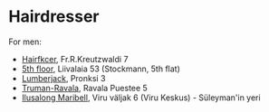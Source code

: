 # Hairdresser

For men:
- [Hairfkcer](https://www.hairfcker.ee/), Fr.R.Kreutzwaldi 7
- [5th floor](https://fifthfloor.ee/), Liivalaia 53 (Stockmann, 5th flat)
- [Lumberjack](http://www.lumberjackbarbershop.com/), Pronksi 3
- [Truman-Ravala](https://truman.ee/), Ravala Puestee 5
- [Ilusalong Maribell](http://www.maribell.ee/), Viru väljak 6 (Viru Keskus) - Süleyman'in yeri
